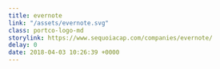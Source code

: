 ```yaml
---
title: evernote
link: "/assets/evernote.svg"
class: portco-logo-md
storylink: https://www.sequoiacap.com/companies/evernote/
delay: 0
date: 2018-04-03 10:26:39 +0000
---
```


